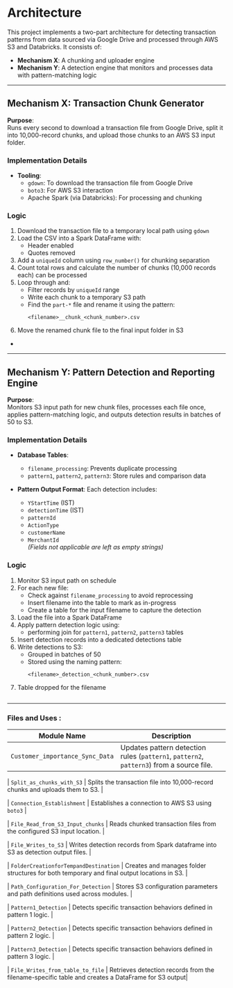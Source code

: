 # Architecture

This project implements a two-part architecture for detecting transaction patterns from data sourced via Google Drive and processed through AWS S3 and Databricks. It consists of:

- **Mechanism X**: A chunking and uploader engine
- **Mechanism Y**: A detection engine that monitors and processes data with pattern-matching logic

---

## Mechanism X: Transaction Chunk Generator

**Purpose**:  
Runs every second to download a transaction file from Google Drive, split it into 10,000-record chunks, and upload those chunks to an AWS S3 input folder.

### Implementation Details

- **Tooling**:
  - `gdown`: To download the transaction file from Google Drive
  - `boto3`: For AWS S3 interaction
  - Apache Spark (via Databricks): For processing and chunking

### Logic

1. Download the transaction file to a temporary local path using `gdown`
2. Load the CSV into a Spark DataFrame with:
   - Header enabled
   - Quotes removed
3. Add a `uniqueId` column using `row_number()` for chunking separation
4. Count total rows and calculate the number of chunks (10,000 records each) can be processed
5. Loop through and:
   - Filter records by `uniqueId` range
   - Write each chunk to a temporary S3 path
   - Find the `part-*` file and rename it using the pattern:  
     ```
     <filename>__chunk_<chunk_number>.csv
     ```
6. Move the renamed chunk file to the final input folder in S3

-


-----------------------------------------------------------------------------------------

## Mechanism Y: Pattern Detection and Reporting Engine

**Purpose**:  
Monitors S3 input path for new chunk files, processes each file once, applies pattern-matching logic, and outputs detection results in batches of 50 to S3.

###  Implementation Details

- **Database Tables**:
  - `filename_processing`: Prevents duplicate processing
  - `pattern1`, `pattern2`, `pattern3`: Store rules and comparison data

- **Pattern Output Format**:
  Each detection includes:
  - `YStartTime` (IST)
  - `detectionTime` (IST)
  - `patternId`
  - `ActionType`
  - `customerName`
  - `MerchantId`  
  *(Fields not applicable are left as empty strings)*

### Logic

1. Monitor S3 input path on schedule
2. For each new file:
   - Check against `filename_processing` to avoid reprocessing
   - Insert filename into the table to mark as in-progress
   - Create a table for the input filename to capture the detection
3. Load the file into a Spark DataFrame 
4. Apply pattern detection logic using:
   - performing join for `pattern1`, `pattern2`, `pattern3` tables
5. Insert detection records into a dedicated detections table
6. Write detections to S3:
   - Grouped in batches of 50
   - Stored using the naming pattern:
     ```
     <filename>_detection_<chunk_number>.csv
7. Table dropped for the filename
     ```
-----------------------------------------------------------------------------------------------

### Files and Uses :

| Module Name                           | Description                                                                                |
| ------------------------------------- | ------------------------------------------------------------------------------------------ |
| `Customer_importance_Sync_Data`       | Updates pattern detection rules (`pattern1`, `pattern2`, `pattern3`) from a source file.   |

| `Split_as_chunks_with_S3`             | Splits the transaction file into 10,000-record chunks and uploads them to S3.              |

| `Connection_Establishment`            | Establishes a connection to AWS S3 using `boto3`                         |

| `File_Read_from_S3_Input_chunks`      | Reads chunked transaction files from the configured S3 input location.                     |

| `File_Writes_to_S3`                   | Writes detection records from Spark dataframe into S3 as detection output files.      |

| `FolderCreationforTempandDestination` | Creates and manages folder structures for both temporary and final output locations in S3. |

| `Path_Configuration_For_Detection`    | Stores S3 configuration parameters and path definitions used across modules.               |

| `Pattern1_Detection`                  | Detects specific transaction behaviors defined in pattern 1 logic.                         |

| `Pattern2_Detection`                  | Detects specific transaction behaviors defined in pattern 2 logic.                         |

| `Pattern3_Detection`                  | Detects specific transaction behaviors defined in pattern 3 logic.                         |

| `File_Writes_from_table_to_file`	| Retrieves detection records from the filename-specific table and creates a DataFrame for S3 output|

